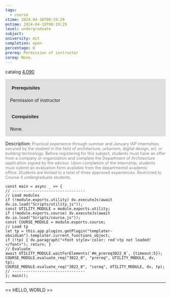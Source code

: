 ```yaml
---
tags:
  - course
ctime: 2024-04-18T00:19:29
mstime: 2024-04-18T00:19:29
level: undergraduate
subject: 
university: mit
completion: open
percentage: 0
prereq: Permission of instructor
coreq: None.
---
```


catalog [4.090](http://student.mit.edu/catalog/m4a.html#4.090)

<span style="display: block; padding: 15px; background-color: rgb(100, 100, 100, 0.2);"><font id="m_prereq3022_0" style="display: block; font-family: Arial, sans-serif; font-weight: bold; padding: 5px">Prerequisites</font><br><span id="prereq3022_0">Permission of instructor</span></span>
<span style="display: block; padding: 15px; background-color: rgb(100, 100, 100, 0.2);"><font id="m_coreq3022_0" style="display: block; font-family: Arial, sans-serif; font-weight: bold; padding: 5px">Corequisites</font><br><span id="coreq3022_0">None.</span></span>

<font style="">Description:</font>
<font style="color: grey; font-size: 0.8rem;">Practical experience through summer and January IAP internships secured by the student in the field of architecture, urbanism, digital design, art, or building technology. Before registering for this subject, students must have an offer from a company or organization and complete the Department of Architecture application signed by the advisor. Upon completion of the internship, students must submit an evaluation form available from the departmental academic office. Students are limited to a total of three approved experiences. Restricted to Course 4 undergraduate students.</font>

```dataviewjs
const main = async _ => {
// --------------------------------
// Load modules
if (!module.exports.utility) dv.executeJs(await dv.io.load("Scripts/utility.js"));
const UTILITY_MODULE = module.exports.utility;
if (!module.exports.course) dv.executeJs(await dv.io.load("Scripts/course.js"));
const COURSE_MODULE = module.exports.course;
// Load tp
let tp = this.app.plugins.getPlugin("templater-obsidian").templater.current_functions_object;
if (!tp) { dv.paragraph("<font style='color: red'>tp not loaded!</font>"); return; }
// Evaluate
await UTILITY_MODULE.waitForElements(`#m_prereq3022_0`, {timeout:5});
COURSE_MODULE.evaluate_req("3022_0", "prereq", UTILITY_MODULE, dv, tp);
COURSE_MODULE.evaluate_req("3022_0", "coreq", UTILITY_MODULE, dv, tp);
// --------------------------------
}; main();
```

---

<< HELLO, WORLD >>
